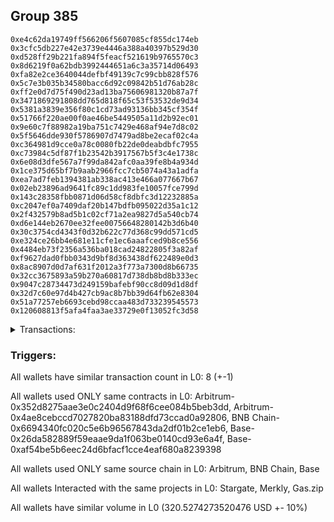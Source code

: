 ## Group 385

```0x462b6d886e32ebbaeeb27413aae2e83d98df75ca
0xe4c62da19749ff566206f5607085cf855dc174eb
0x3cfc5db227e42e3739e4446a388a40397b529d30
0xd528ff29b221fa894f5feacf521619b9765570c3
0x8d6219f0a62bdb3992444651a6c3a35714d06493
0xfa82e2ce3640044defbf49139c7c99cbb828f576
0x5c7e3b035b34580bacc6d92c09842b51d76ab28c
0xff2e0d7d75f490d23ad13ba75606981320b87a7f
0x3471869291808dd765d818f65c53f53532de9d34
0x5381a3839e356f80c1cd73ad93136bb345cf354f
0x51766f220ae00f0ae46be5449505a11d2b92ec01
0x9e60c7f88982a19ba751c7429e468af94e7d8c02
0x5f5646dde930f5786907d7479ad8be2ecaf02c4a
0xc364981d9cce0a78c0080fb22de0deabdbfc7955
0xc73984c5df87f1b23542b3917567b5f3c4e1738c
0x6e08d3dfe567a7f99da842afc0aa39fe8b4a934d
0x1ce375d65bf7b9aab2966fcc7cb5074a43a1adfa
0xea7ad7feb1394381ab338ac413e466a077667b67
0x02eb23896ad9641fc89c1dd983fe10057fce799d
0x143c28358fbb0871d06d58cf8dbfc3d12232885a
0xc2047ef0a7409daf20b147bdfb095022d35a1c12
0x2f432579b8ad5b1c02cf71a2ea9827d5a540cb74
0xd6e144eb2670ee32fee00756648280142b3d6b40
0x30c3754cd4343f0d32b622c77d368c99dd571cd5
0xe324ce26bb4e681e11cfe1ec6aaafced9b8ce556
0x4484eb73f2356a536ba018cad24822805f3a82af
0xf9627dad0fbb0343d9bf8d363438df622489e0d3
0x8ac8907d0d7af631f2012a3f773a7300d8b66735
0x32cc3675893a59b270a60817d738db8bd8b333ec
0x9047c28734473d249159bafebf90cc8d09d1d8df
0x32d7c60e97d4b427cb9ac8b7bb39d64fb62e8304
0x51a77257eb6693cebd98ccaa483d733239545573
0x120608813f5afa4faa3ae33729e0f13052fc3d58
```
<details>
<summary>Transactions:</summary>

Hashes: 

Wallet: 0x462b6d886e32ebbaeeb27413aae2e83d98df75ca

       Hash: 0x67dc74dc0e432f0d491687409d6384ab0852745072ebe987b1accdb26ad8a0e5
         - source chain: Arbitrum
         - destination chain: Base
         - project: Stargate
         - contract: 0x352d8275aae3e0c2404d9f68f6cee084b5beb3dd
         - value USD: 32.137510249
       Hash: 0x877d7df0147d6c09158faddbd3b4412fed828183b8e661696b7896cd7d1864c5
         - source chain: Arbitrum
         - destination chain: Aptos
         - project: Merkly
         - contract: 0x4ae8cebccd7027820ba83188dfd73ccad0a92806
       Hash: 0xf4f3adde215531482bbea540f131be70e0cede61cce64708cd70b816be1bb957
         - source chain: Arbitrum
         - destination chain: BNB Chain
         - project: Stargate
         - contract: 0x352d8275aae3e0c2404d9f68f6cee084b5beb3dd
         - value USD: 20.457668903
       Hash: 0x044e98f4d6868ddf9c5516d973a164dc312b0392758c934fdda81e6870826dab
         - source chain: BNB Chain
         - destination chain: Arbitrum
         - project: Stargate
         - contract: 0x6694340fc020c5e6b96567843da2df01b2ce1eb6
         - value USD: 16.791120811
       Hash: 0x49559cab6e7f2c787f66a00ef9fadf9eca2654e06fa3bf7a65db471ad835b94e
         - source chain: Base
         - destination chain: Kava
         - project: Gas.zip
         - contract: 0x26da582889f59eaae9da1f063be0140cd93e6a4f
         - value USD: 1.065970654e-08
       Hash: 0x71dabe067f1b20a7d4f4592bfd974fc7710bb4f6fe73e49ff1cfc84a0c0abc31
         - source chain: Base
         - destination chain: Optimism
         - project: Stargate
         - contract: 0xaf54be5b6eec24d6bfacf1cce4eaf680a8239398
         - value USD: 206.424680411
       Hash: 0xbe5f5bc3f0e33f8f9953d6f6b13bf6296fd410fad9166e51faa1b02b484f0bee
         - source chain: Base
         - destination chain: Metis
         - project: Gas.zip
         - contract: 0x26da582889f59eaae9da1f063be0140cd93e6a4f
         - value USD: 2.224387873e-06
       Hash: 0xdb4e4c63ca7cd22f29faa8cb30f5b7700ee0261b0801952011c691cec57f59c1
         - source chain: Base
         - destination chain: Optimism
         - project: Stargate
         - contract: 0xaf54be5b6eec24d6bfacf1cce4eaf680a8239398
         - value USD: 44.716444743
Wallet: 0xe4c62da19749ff566206f5607085cf855dc174eb

       Hash:0x324585808cca13252b2d2a1d664b68a21cd72297de550439892771fa1d55e3e3
         - source chain: Arbitrum
         - destination chain: Base
         - project: Stargate
         - contract: 0x352d8275aae3e0c2404d9f68f6cee084b5beb3dd
         - value USD: 31.7969977
       Hash:0x8f9c466ea498c10f2c41b6eefc02914d3dbc77fca19941999494afd76e210476
         - source chain: Arbitrum
         - destination chain: Aptos
         - project: Merkly
         - contract: 0x4ae8cebccd7027820ba83188dfd73ccad0a92806
       Hash:0x5093e054fc8c40625763f3e0832ad41aacd81d45c5349f4127e11220145aeea8
         - source chain: Arbitrum
         - destination chain: BNB Chain
         - project: Stargate
         - contract: 0x352d8275aae3e0c2404d9f68f6cee084b5beb3dd
         - value USD: 20.380460036
       Hash:0xaea0f462e2d6722708ce7b532e4e6e2fc44e691b4946d589f771a53f2db21963
         - source chain: BNB Chain
         - destination chain: Arbitrum
         - project: Stargate
         - contract: 0x6694340fc020c5e6b96567843da2df01b2ce1eb6
         - value USD: 16.99726289
       Hash:0x9ea5086f7626df9f1c261d638cc56a9c5b1c084d59d82cd62fa13bf32ebdcc41
         - source chain: Base
         - destination chain: Base
         - project: Gas.zip
         - contract: 0x26da582889f59eaae9da1f063be0140cd93e6a4f
         - value USD: 0.000159164881
       Hash:0xdc06172b83d4ce71c6240c20dbdb23e7d78511423994b6d148e8d4b2d21df636
         - source chain: Base
         - destination chain: Optimism
         - project: Stargate
         - contract: 0xaf54be5b6eec24d6bfacf1cce4eaf680a8239398
         - value USD: 197.447143645
       Hash:0x1285e8b38752bfe16cef8329e94c68833ea090ea733175b12b169c611db170ed
         - source chain: Base
         - destination chain: Scroll
         - project: Gas.zip
         - contract: 0x26da582889f59eaae9da1f063be0140cd93e6a4f
         - value USD: 8.291909868e-05
       Hash:0x189d0d38b82a13d1733d9cd9d47d85aab451a3dbefe65298fc77fae58d512cea
         - source chain: Base
         - destination chain: Optimism
         - project: Stargate
         - contract: 0xaf54be5b6eec24d6bfacf1cce4eaf680a8239398
         - value USD: 44.299051005
Wallet: 0x3cfc5db227e42e3739e4446a388a40397b529d30

       Hash:0x724a363151d1f8db35829798390496080bcb640c685836bd7b528e6555a4e416
         - source chain: Arbitrum
         - destination chain: Base
         - project: Stargate
         - contract: 0x352d8275aae3e0c2404d9f68f6cee084b5beb3dd
         - value USD: 31.219064639
       Hash:0x54f754c53acd1bac41d170215af4acd79d03d114db666af68aa4ebe4b2dd862f
         - source chain: Arbitrum
         - destination chain: Aptos
         - project: Merkly
         - contract: 0x4ae8cebccd7027820ba83188dfd73ccad0a92806
       Hash:0x56170bf5cddbdebcdfc495ac27c6cad861863600b47aad9abcc109c6393e4788
         - source chain: Arbitrum
         - destination chain: BNB Chain
         - project: Stargate
         - contract: 0x352d8275aae3e0c2404d9f68f6cee084b5beb3dd
         - value USD: 19.491153132
       Hash:0xc7c87f5141d0046bc1966924d2be8250cd5357529bd098806f295a24c58dd276
         - source chain: BNB Chain
         - destination chain: Arbitrum
         - project: Stargate
         - contract: 0x6694340fc020c5e6b96567843da2df01b2ce1eb6
         - value USD: 16.152228809
       Hash:0x10a20819a0a36fa320f74594545e0aaf60a82913033bc31d5d4fb9aa85347218
         - source chain: Base
         - destination chain: Zora
         - project: Gas.zip
         - contract: 0x26da582889f59eaae9da1f063be0140cd93e6a4f
         - value USD: 7.958244049e-05
       Hash:0x0959646717d58c0b0f2443a70f34f17dd67fdb4ed57c4daf92db7e9a4dd38207
         - source chain: Base
         - destination chain: Optimism
         - project: Stargate
         - contract: 0xaf54be5b6eec24d6bfacf1cce4eaf680a8239398
         - value USD: 206.400058988
       Hash:0xd082a686f52c3734ed25773223968e971897fdcb9c8f38a41b7c8aa0f716e823
         - source chain: Base
         - destination chain: Scroll
         - project: Gas.zip
         - contract: 0x26da582889f59eaae9da1f063be0140cd93e6a4f
         - value USD: 4.618278914e-05
       Hash:0x1c6b0c1a0df0f5538fd079e14946c13247c04fe8440eb72ee190a27a3bdb5f43
         - source chain: Base
         - destination chain: Optimism
         - project: Stargate
         - contract: 0xaf54be5b6eec24d6bfacf1cce4eaf680a8239398
         - value USD: 43.00695315
Wallet: 0xd528ff29b221fa894f5feacf521619b9765570c3

       Hash:0x167e76b7e16e57c2b465f5432b101989065964cd30f0b989c44e8f88dc355cba
         - source chain: Arbitrum
         - destination chain: Base
         - project: Stargate
         - contract: 0x352d8275aae3e0c2404d9f68f6cee084b5beb3dd
         - value USD: 31.985170725
       Hash:0xa567a9cf43d9d1961b05d7368eba59d3d6c3dde91e7f7848a6940dc74c08c978
         - source chain: Arbitrum
         - destination chain: Aptos
         - project: Merkly
         - contract: 0x4ae8cebccd7027820ba83188dfd73ccad0a92806
       Hash:0x2f16b2a3b7d96289b504d8b8e2cdfaa6212b7f4b0f9ff66e92c602e827c804c1
         - source chain: Arbitrum
         - destination chain: BNB Chain
         - project: Stargate
         - contract: 0x352d8275aae3e0c2404d9f68f6cee084b5beb3dd
         - value USD: 20.230231597
       Hash:0xc7d5e369878cfa046143a1ffc0913416d6fae55ca4bc64efe66e013ddda43dcb
         - source chain: BNB Chain
         - destination chain: Arbitrum
         - project: Stargate
         - contract: 0x6694340fc020c5e6b96567843da2df01b2ce1eb6
         - value USD: 16.864151339
       Hash:0xafb2e4e03f5046f23aa0c9d7981cc7a752260efbb7fc280764f612ed2c1a71b4
         - source chain: Base
         - destination chain: Base
         - project: Gas.zip
         - contract: 0x26da582889f59eaae9da1f063be0140cd93e6a4f
         - value USD: 0.0001359239913
       Hash:0xbac91e1245a7d0ec09fc52694814bfd09733f7aaa69d6569866f1a04b29fdc47
         - source chain: Base
         - destination chain: Optimism
         - project: Stargate
         - contract: 0xaf54be5b6eec24d6bfacf1cce4eaf680a8239398
         - value USD: 199.416187822
       Hash:0x65efdbc137f20f8f57a7127185255a5784ee5a6c0a65553265c7944ffb729332
         - source chain: Base
         - destination chain: Scroll
         - project: Gas.zip
         - contract: 0x26da582889f59eaae9da1f063be0140cd93e6a4f
         - value USD: 7.522196716e-05
       Hash:0x70566232596ebf20066780d4b18c8d451f0a45418be7e2c4d876fb949e853255
         - source chain: Base
         - destination chain: Optimism
         - project: Stargate
         - contract: 0xaf54be5b6eec24d6bfacf1cce4eaf680a8239398
         - value USD: 47.264517957
Wallet: 0x8d6219f0a62bdb3992444651a6c3a35714d06493

       Hash:0xddf8b7d5f6c762566990e5cde34c2f312ce8cc8411f7b2c06acd9853dd19b15b
         - source chain: Arbitrum
         - destination chain: Base
         - project: Stargate
         - contract: 0x352d8275aae3e0c2404d9f68f6cee084b5beb3dd
         - value USD: 31.654606687
       Hash:0xee056295bb1e362c6e20a5e90e5084b5afc0305e32e94e9d7c18e3dd8ac43025
         - source chain: Arbitrum
         - destination chain: Aptos
         - project: Merkly
         - contract: 0x4ae8cebccd7027820ba83188dfd73ccad0a92806
       Hash:0xf38a1ac0e66e50453f79089179b4447b5e8defc199a72b148799abfae672f4ce
         - source chain: Arbitrum
         - destination chain: BNB Chain
         - project: Stargate
         - contract: 0x352d8275aae3e0c2404d9f68f6cee084b5beb3dd
         - value USD: 18.344392644
       Hash:0xce4cf83aa22b6446e10f514f3d0fd2da4bc12ec706ca07a5cc4a462e01672697
         - source chain: BNB Chain
         - destination chain: Arbitrum
         - project: Stargate
         - contract: 0x6694340fc020c5e6b96567843da2df01b2ce1eb6
         - value USD: 14.731142413
       Hash:0x0139011f1f196c825504a9810209aa5d70350609e0b094ee6fdb56e05fb73948
         - source chain: Base
         - destination chain: Arbitrum
         - project: Gas.zip
         - contract: 0x26da582889f59eaae9da1f063be0140cd93e6a4f
         - value USD: 6.51449181e-05
       Hash:0xab96fad43aada68f7d1b18f717167268a6645904c2606687f0d8835498e43bec
         - source chain: Base
         - destination chain: Optimism
         - project: Stargate
         - contract: 0xaf54be5b6eec24d6bfacf1cce4eaf680a8239398
         - value USD: 215.713577709
       Hash:0x47033213fb2850e3378401050108acd006f9201413dfeadf5a2bd15d86b3fe49
         - source chain: Base
         - destination chain: Scroll
         - project: Gas.zip
         - contract: 0x26da582889f59eaae9da1f063be0140cd93e6a4f
         - value USD: 9.196287092e-05
       Hash:0xcaab2c229582d6121f48aedc0c2d721a1c9e8cc58074b3d129307b65f2227ac0
         - source chain: Base
         - destination chain: Optimism
         - project: Stargate
         - contract: 0xaf54be5b6eec24d6bfacf1cce4eaf680a8239398
         - value USD: 41.862944749
Wallet: 0xfa82e2ce3640044defbf49139c7c99cbb828f576

       Hash:0xfea03e0e448e78aba019e87f538ee9b62859c3bbd15550f5c669c6594a3aeae9
         - source chain: Arbitrum
         - destination chain: Base
         - project: Stargate
         - contract: 0x352d8275aae3e0c2404d9f68f6cee084b5beb3dd
         - value USD: 32.122846804
       Hash:0x0ad06a2bdb474823dc11014bd8f8411f05c2d51b5e67d79324f32e0656bead69
         - source chain: Arbitrum
         - destination chain: Aptos
         - project: Merkly
         - contract: 0x4ae8cebccd7027820ba83188dfd73ccad0a92806
       Hash:0x46988192094b8f8b1769b62163e809a1f159dacacd4b22d652aac4dca7464f7a
         - source chain: Arbitrum
         - destination chain: BNB Chain
         - project: Stargate
         - contract: 0x352d8275aae3e0c2404d9f68f6cee084b5beb3dd
         - value USD: 19.044529071
       Hash:0x95ae031ec8bb46bf9f3ddcf86b4f013e1ac17ca3be955d2fce68b0aa05c6e80c
         - source chain: BNB Chain
         - destination chain: Arbitrum
         - project: Stargate
         - contract: 0x6694340fc020c5e6b96567843da2df01b2ce1eb6
         - value USD: 15.806318751
       Hash:0xbaffa390abca7a59db4d615aef2359b424673f206a1884cbb218dcd8e47f69c4
         - source chain: Base
         - destination chain: Metis
         - project: Gas.zip
         - contract: 0x26da582889f59eaae9da1f063be0140cd93e6a4f
         - value USD: 4.446304491e-06
       Hash:0x3eba6c7045975d7f1fd198a1b250ad060df1e7e572186a44ec54bc13dc5ee43b
         - source chain: Base
         - destination chain: Optimism
         - project: Stargate
         - contract: 0xaf54be5b6eec24d6bfacf1cce4eaf680a8239398
         - value USD: 206.781133909
       Hash:0x4186a92938b340236c1405e64a60605e7813420f465ef0ecdfa802c6518de6d3
         - source chain: Base
         - destination chain: Kava
         - project: Gas.zip
         - contract: 0x26da582889f59eaae9da1f063be0140cd93e6a4f
         - value USD: 4.463377702e-08
       Hash:0xcc2c09f336fe3e07bb31ad577acae0103b1a0484275d46e857c4af1c3d4a6b58
         - source chain: Base
         - destination chain: Optimism
         - project: Stargate
         - contract: 0xaf54be5b6eec24d6bfacf1cce4eaf680a8239398
         - value USD: 42.413530188
Wallet: 0x5c7e3b035b34580bacc6d92c09842b51d76ab28c

       Hash:0x0e58d763f2d2f2ded2bcdf71574fdb32cb3a1b14ab1da7f07c65364528fdac6e
         - source chain: Arbitrum
         - destination chain: Base
         - project: Stargate
         - contract: 0x352d8275aae3e0c2404d9f68f6cee084b5beb3dd
         - value USD: 30.923579711
       Hash:0x55619775912f18c65a591667df3ba9ff32ba852a907b5f15336ea9df847e87f6
         - source chain: Arbitrum
         - destination chain: Aptos
         - project: Merkly
         - contract: 0x4ae8cebccd7027820ba83188dfd73ccad0a92806
       Hash:0xaf1106fda88add60016cb8daaff194cec9228e03c1230f4ffe5771292c127998
         - source chain: Arbitrum
         - destination chain: BNB Chain
         - project: Stargate
         - contract: 0x352d8275aae3e0c2404d9f68f6cee084b5beb3dd
         - value USD: 19.489969767
       Hash:0x6e8311f2d9b808e5b50103f9090fd243395ac395f89a4cb58bc435de9ee26f79
         - source chain: BNB Chain
         - destination chain: Arbitrum
         - project: Stargate
         - contract: 0x6694340fc020c5e6b96567843da2df01b2ce1eb6
         - value USD: 16.283051149
       Hash:0x29a083208dfe072e6ba2fc5ec0904744adb97348b0d87a9b109663c6a3b2fbb5
         - source chain: Base
         - destination chain: Kava
         - project: Gas.zip
         - contract: 0x26da582889f59eaae9da1f063be0140cd93e6a4f
         - value USD: 3.064028538e-08
       Hash:0x2ee9e7ea60cd0b283e07236f0c761c46df86fdc61b00ef24107eca92dc41f559
         - source chain: Base
         - destination chain: Optimism
         - project: Stargate
         - contract: 0xaf54be5b6eec24d6bfacf1cce4eaf680a8239398
         - value USD: 208.724681927
       Hash:0xf3314ee866d1da8df3e41d3d718ff64926ccaca8876965009cd7d74c75414827
         - source chain: Base
         - destination chain: Linea
         - project: Gas.zip
         - contract: 0x26da582889f59eaae9da1f063be0140cd93e6a4f
         - value USD: 0.0001114847615
       Hash:0x796ef97d9ddbdc54c8d8fcd6a139fd59b23fe7936ee709bff7a9fa67297e2513
         - source chain: Base
         - destination chain: Optimism
         - project: Stargate
         - contract: 0xaf54be5b6eec24d6bfacf1cce4eaf680a8239398
         - value USD: 44.432001886
Wallet: 0xff2e0d7d75f490d23ad13ba75606981320b87a7f

       Hash:0x0024dc9a30b163c1effb014aac6c24e428bc6e1983d924969c7cb6898a3f61e8
         - source chain: Arbitrum
         - destination chain: Base
         - project: Stargate
         - contract: 0x352d8275aae3e0c2404d9f68f6cee084b5beb3dd
         - value USD: 32.468663654
       Hash:0xb9a792d2530637b4ef5ebba9a73a50093f6518c93f01ae61d6dec818378ea440
         - source chain: Arbitrum
         - destination chain: Aptos
         - project: Merkly
         - contract: 0x4ae8cebccd7027820ba83188dfd73ccad0a92806
       Hash:0xa8c3b468c68c29e406118bbf85044ff703f5265d7bdff76d844613b38502dd24
         - source chain: Arbitrum
         - destination chain: BNB Chain
         - project: Stargate
         - contract: 0x352d8275aae3e0c2404d9f68f6cee084b5beb3dd
         - value USD: 19.115154903
       Hash:0xa9a890183293ede6f745218decc196ab004b4662c8bbd650a49b8ef2663cba15
         - source chain: BNB Chain
         - destination chain: Arbitrum
         - project: Stargate
         - contract: 0x6694340fc020c5e6b96567843da2df01b2ce1eb6
         - value USD: 15.952172607
       Hash:0xdfca6aecf7cb34242dcce8b0595c1c74781de728569be973fd0dc11f62ed871a
         - source chain: Base
         - destination chain: Linea
         - project: Gas.zip
         - contract: 0x26da582889f59eaae9da1f063be0140cd93e6a4f
         - value USD: 5.612060134e-05
       Hash:0x256db04ac8f9488268cd0bcb621d8a5baefe45e9d0f33bebbbc6ac47fada9c81
         - source chain: Base
         - destination chain: Optimism
         - project: Stargate
         - contract: 0xaf54be5b6eec24d6bfacf1cce4eaf680a8239398
         - value USD: 210.954028465
       Hash:0x991a72605278eb3a239233f680623ffaf6b3b499d54493849c1e2aa935403611
         - source chain: Base
         - destination chain: Metis
         - project: Gas.zip
         - contract: 0x26da582889f59eaae9da1f063be0140cd93e6a4f
         - value USD: 3.507669831e-06
       Hash:0xb046ba21f26d17beb5de4863b51842c56058ba1d59579ca154c311fd8b325678
         - source chain: Base
         - destination chain: Optimism
         - project: Stargate
         - contract: 0xaf54be5b6eec24d6bfacf1cce4eaf680a8239398
         - value USD: 43.913049153
Wallet: 0x3471869291808dd765d818f65c53f53532de9d34

       Hash:0x27ecdcba251528136af423ea789582dfb5fb2ba3640fb8a12c406aaf37ebc598
         - source chain: Arbitrum
         - destination chain: Base
         - project: Stargate
         - contract: 0x352d8275aae3e0c2404d9f68f6cee084b5beb3dd
         - value USD: 31.256713388
       Hash:0xc2b76f018803072c02f765e9c517fbdf097d79993ca7601625348d0d8ae6ef28
         - source chain: Arbitrum
         - destination chain: Aptos
         - project: Merkly
         - contract: 0x4ae8cebccd7027820ba83188dfd73ccad0a92806
       Hash:0xf0d000f347fbc9914de66122f7fcc9be7beaa8c6340e9bafe8276c930c94755e
         - source chain: Arbitrum
         - destination chain: BNB Chain
         - project: Stargate
         - contract: 0x352d8275aae3e0c2404d9f68f6cee084b5beb3dd
         - value USD: 19.212940131
       Hash:0x44d9f0233dd63bba9ba5d0fba55a9f8cbafe4d828d8f5ae017712a932423520b
         - source chain: BNB Chain
         - destination chain: Arbitrum
         - project: Stargate
         - contract: 0x6694340fc020c5e6b96567843da2df01b2ce1eb6
         - value USD: 16.035815384
       Hash:0x016ab4bbf8ece3f4a4e9fbc0ac6c4a8429a88014cea41a3e24eb7487f8edbffd
         - source chain: Base
         - destination chain: Metis
         - project: Gas.zip
         - contract: 0x26da582889f59eaae9da1f063be0140cd93e6a4f
         - value USD: 6.424706031e-07
       Hash:0x707c8fcf1728d0faa44d3776d679513210971db19a7f0962008ab60eddf5c5bb
         - source chain: Base
         - destination chain: Optimism
         - project: Stargate
         - contract: 0xaf54be5b6eec24d6bfacf1cce4eaf680a8239398
         - value USD: 210.748492629
       Hash:0x6ee8b10e4893ee7fca2735a60fd6fae10d4bb4bbd53f03bd851bb9acae2772d0
         - source chain: Base
         - destination chain: Metis
         - project: Gas.zip
         - contract: 0x26da582889f59eaae9da1f063be0140cd93e6a4f
         - value USD: 1.704523062e-06
       Hash:0x10d4d737440d61d787ba601b2b916b77132faf983a269ba3bba0a0265db01d57
         - source chain: Base
         - destination chain: Optimism
         - project: Stargate
         - contract: 0xaf54be5b6eec24d6bfacf1cce4eaf680a8239398
         - value USD: 45.050066103
Wallet: 0x5381a3839e356f80c1cd73ad93136bb345cf354f

       Hash:0x3102a64eb9cc77b330df77aa9e2844ac42be2a003c5fa38339aaf75b47a59231
         - source chain: Arbitrum
         - destination chain: Base
         - project: Stargate
         - contract: 0x352d8275aae3e0c2404d9f68f6cee084b5beb3dd
         - value USD: 31.631880704
       Hash:0x33680a150e1047658c7b7ef494e68a71967796016afed17e5f69908f2ee9dc05
         - source chain: Arbitrum
         - destination chain: Aptos
         - project: Merkly
         - contract: 0x4ae8cebccd7027820ba83188dfd73ccad0a92806
       Hash:0x2a5a723c97875408146ff162cc4188f1bf7cf989426d0b52c83c3c564fb0d65f
         - source chain: Arbitrum
         - destination chain: BNB Chain
         - project: Stargate
         - contract: 0x352d8275aae3e0c2404d9f68f6cee084b5beb3dd
         - value USD: 19.853789231
       Hash:0xae60bd26a3e6ee66ac7d436df11f1570f6ac8b7d326df48d978ef49aa53200c7
         - source chain: BNB Chain
         - destination chain: Arbitrum
         - project: Stargate
         - contract: 0x6694340fc020c5e6b96567843da2df01b2ce1eb6
         - value USD: 16.701078854
       Hash:0xe0eb969c070204e0566bfedaad02a1b83bfa02cae4b66717de1c17ea2d8c976b
         - source chain: Base
         - destination chain: Metis
         - project: Gas.zip
         - contract: 0x26da582889f59eaae9da1f063be0140cd93e6a4f
         - value USD: 4.455714091e-06
       Hash:0x33df533570474c8a180e39ea9f828a1e4be505d1ed7ee79f2256f1361086e427
         - source chain: Base
         - destination chain: Optimism
         - project: Stargate
         - contract: 0xaf54be5b6eec24d6bfacf1cce4eaf680a8239398
         - value USD: 217.547481495
       Hash:0x73e990cb23a6da84ab6a2d5002bd07a6a669c68c9b469ce23891bf4747f214ec
         - source chain: Base
         - destination chain: Base
         - project: Gas.zip
         - contract: 0x26da582889f59eaae9da1f063be0140cd93e6a4f
         - value USD: 7.722815587e-05
       Hash:0x7d4c43fb7fdafb340460e30b2bd49f2951b7508499a9cd38ff38b9f31c389b8a
         - source chain: Base
         - destination chain: Optimism
         - project: Stargate
         - contract: 0xaf54be5b6eec24d6bfacf1cce4eaf680a8239398
         - value USD: 42.555521288
Wallet: 0x51766f220ae00f0ae46be5449505a11d2b92ec01

       Hash:0x0421a06e2dc5414e527db7edcbc4dade4dfc70bf71de724aae85eac83363f31b
         - source chain: Arbitrum
         - destination chain: Base
         - project: Stargate
         - contract: 0x352d8275aae3e0c2404d9f68f6cee084b5beb3dd
         - value USD: 32.435989159
       Hash:0xb02a3e63a29b17b07e600a404e3d9de7d36050e0853139fa5f8ed31aa6b1a660
         - source chain: Arbitrum
         - destination chain: Aptos
         - project: Merkly
         - contract: 0x4ae8cebccd7027820ba83188dfd73ccad0a92806
       Hash:0xdbe03643e295cf6f60cddfc7e786de11f28fcfff8f0febe2f1bdbb3cc81d46ae
         - source chain: Arbitrum
         - destination chain: BNB Chain
         - project: Stargate
         - contract: 0x352d8275aae3e0c2404d9f68f6cee084b5beb3dd
         - value USD: 19.327043403
       Hash:0xb9cd80f461431bcde469045449102f59375a7c12b05b06ee56f3f4115a0340f5
         - source chain: BNB Chain
         - destination chain: Arbitrum
         - project: Stargate
         - contract: 0x6694340fc020c5e6b96567843da2df01b2ce1eb6
         - value USD: 16.191085334
       Hash:0xe4cd4c02c98ed9ba0869485616e267c5370647f6bc7942ab138f55a03b80c0c4
         - source chain: Base
         - destination chain: Zora
         - project: Gas.zip
         - contract: 0x26da582889f59eaae9da1f063be0140cd93e6a4f
         - value USD: 0.0001535374942
       Hash:0x135fc24a2ba2232f56c5b7ff688e834496c3a9ac5a86710735b3321516600b4e
         - source chain: Base
         - destination chain: Optimism
         - project: Stargate
         - contract: 0xaf54be5b6eec24d6bfacf1cce4eaf680a8239398
         - value USD: 219.875457384
       Hash:0x1840bb15cb658502bbb1cc84446211f87b6209a5a32e37b16d1177944e423d6d
         - source chain: Base
         - destination chain: Optimism
         - project: Stargate
         - contract: 0xaf54be5b6eec24d6bfacf1cce4eaf680a8239398
         - value USD: 45.305860034
       Hash:0x76542e8a0bf35ec99c7cd43a415232422bfd125a2f5209d886d7c260cd40b06c
         - source chain: Base
         - destination chain: Linea
         - project: Gas.zip
         - contract: 0x26da582889f59eaae9da1f063be0140cd93e6a4f
         - value USD: 0.0001276699694
Wallet: 0x9e60c7f88982a19ba751c7429e468af94e7d8c02

       Hash:0x1177b120aa48aaca2c41462344151c7d1ed6b33a22544c568a6ba86c7de12a42
         - source chain: Arbitrum
         - destination chain: Base
         - project: Stargate
         - contract: 0x352d8275aae3e0c2404d9f68f6cee084b5beb3dd
         - value USD: 31.810081642
       Hash:0x4925d7a8bf298f3633c909d391944f43de0925f2a25de313328abdf270f71d5b
         - source chain: Arbitrum
         - destination chain: Aptos
         - project: Merkly
         - contract: 0x4ae8cebccd7027820ba83188dfd73ccad0a92806
       Hash:0x41e5a923ec40bd9c69adf9935a65ecff28951fd334bfff3a9dfb82e759a61fd7
         - source chain: Arbitrum
         - destination chain: BNB Chain
         - project: Stargate
         - contract: 0x352d8275aae3e0c2404d9f68f6cee084b5beb3dd
         - value USD: 19.59595753
       Hash:0xdea3040afcd04ce9eacc94e7030e89a67d90cbd5117f81ca1bce03225186c624
         - source chain: BNB Chain
         - destination chain: Arbitrum
         - project: Stargate
         - contract: 0x6694340fc020c5e6b96567843da2df01b2ce1eb6
         - value USD: 16.594913326
       Hash:0x04b754f3154b4045b3909c14f9c2ca7a46e05b2fc2db95c888198891ce1dbb9e
         - source chain: Base
         - destination chain: Linea
         - project: Gas.zip
         - contract: 0x26da582889f59eaae9da1f063be0140cd93e6a4f
         - value USD: 0.000169773643
       Hash:0xec352e598cc8f5c9a47fd8db8702b224d4bd37c0004ebf1e026d7431dd176374
         - source chain: Base
         - destination chain: Optimism
         - project: Stargate
         - contract: 0xaf54be5b6eec24d6bfacf1cce4eaf680a8239398
         - value USD: 198.187057426
       Hash:0x9d8ed7cb1801fbe97a8ea81e15972a61a5bc37e536fd8a0cc1c28062a7f96889
         - source chain: Base
         - destination chain: Optimism
         - project: Stargate
         - contract: 0xaf54be5b6eec24d6bfacf1cce4eaf680a8239398
         - value USD: 46.91441046
       Hash:0x7ab421f85f6c85c867014a25d6ef13804cf9adba386112657fe8820e619cc450
         - source chain: Base
         - destination chain: Linea
         - project: Gas.zip
         - contract: 0x26da582889f59eaae9da1f063be0140cd93e6a4f
         - value USD: 9.826492773e-05
Wallet: 0x5f5646dde930f5786907d7479ad8be2ecaf02c4a

       Hash:0xf6fca6c71ebeea57544cf53ae2471bc2c82687f9fec7a80d5f7bfb2dbc33ab84
         - source chain: Arbitrum
         - destination chain: Base
         - project: Stargate
         - contract: 0x352d8275aae3e0c2404d9f68f6cee084b5beb3dd
         - value USD: 32.402796023
       Hash:0x38abfad533701b792cc5811cc893508d6382baaf77f2c457c8dc800b2e51b1aa
         - source chain: Arbitrum
         - destination chain: Aptos
         - project: Merkly
         - contract: 0x4ae8cebccd7027820ba83188dfd73ccad0a92806
       Hash:0xadf7f9fac7a842e5ded8f63b27d6ee12eba7c23bed329dd10deb3a42952f01ab
         - source chain: Arbitrum
         - destination chain: BNB Chain
         - project: Stargate
         - contract: 0x352d8275aae3e0c2404d9f68f6cee084b5beb3dd
         - value USD: 18.967094135
       Hash:0xccdea9068da04c96303030631d1646b111bc7a221543c65d665a55da6159efcd
         - source chain: BNB Chain
         - destination chain: Arbitrum
         - project: Stargate
         - contract: 0x6694340fc020c5e6b96567843da2df01b2ce1eb6
         - value USD: 15.923084516
       Hash:0xe0531a2d62f967bd7950939745d99a23c48587ebf5c7ffc1224eec29c7d35a3f
         - source chain: Base
         - destination chain: Scroll
         - project: Gas.zip
         - contract: 0x26da582889f59eaae9da1f063be0140cd93e6a4f
         - value USD: 2.188350492e-05
       Hash:0xf59127781730dff41ba71d370b385624df4e9535c51f3f808bac0a2f7cf89781
         - source chain: Base
         - destination chain: Optimism
         - project: Stargate
         - contract: 0xaf54be5b6eec24d6bfacf1cce4eaf680a8239398
         - value USD: 204.329151244
       Hash:0xa46c667ecd1721b68eec5796cdc98ae06d6d03325089ad4df9f5bd3d678ab696
         - source chain: Base
         - destination chain: Optimism
         - project: Stargate
         - contract: 0xaf54be5b6eec24d6bfacf1cce4eaf680a8239398
         - value USD: 49.385624069
       Hash:0x7d6b0c6de114f90ffa56a5ea31d41ea893b7f49950d2bb8fa31ca45b56541cfd
         - source chain: Base
         - destination chain: Kava
         - project: Gas.zip
         - contract: 0x26da582889f59eaae9da1f063be0140cd93e6a4f
         - value USD: 5.520423645e-09
Wallet: 0xc364981d9cce0a78c0080fb22de0deabdbfc7955

       Hash:0x116072d68004cade8b8a865f8166fd3918599fab95455ad08a0e9770433b7d61
         - source chain: Arbitrum
         - destination chain: Base
         - project: Stargate
         - contract: 0x352d8275aae3e0c2404d9f68f6cee084b5beb3dd
         - value USD: 32.12242246
       Hash:0x5a11e26f13d463c31e2e7c3e8575b5acf4b33a13e15744b3ff5d653dbdc18b6e
         - source chain: Arbitrum
         - destination chain: Aptos
         - project: Merkly
         - contract: 0x4ae8cebccd7027820ba83188dfd73ccad0a92806
       Hash:0xd4b643effefe46da0eb0bda00618ba15a91e03b39ca709d83bee92f95f9fac68
         - source chain: Arbitrum
         - destination chain: BNB Chain
         - project: Stargate
         - contract: 0x352d8275aae3e0c2404d9f68f6cee084b5beb3dd
         - value USD: 18.620313937
       Hash:0xaa51260d78afc195a5b9569774e09386ef6a22debe3818b4850d8dce071b5da1
         - source chain: BNB Chain
         - destination chain: Arbitrum
         - project: Stargate
         - contract: 0x6694340fc020c5e6b96567843da2df01b2ce1eb6
         - value USD: 15.559752633
       Hash:0xdef025429e5eb72c8f47216e071ae0f7b60711e98a7a4605a62168388ad7f140
         - source chain: Base
         - destination chain: Linea
         - project: Gas.zip
         - contract: 0x26da582889f59eaae9da1f063be0140cd93e6a4f
         - value USD: 4.510380473e-05
       Hash:0xcf99f63f1c79f01dce48bb16d1632c1f4208d68ee993d4d388f5ba3d5fb0265b
         - source chain: Base
         - destination chain: Optimism
         - project: Stargate
         - contract: 0xaf54be5b6eec24d6bfacf1cce4eaf680a8239398
         - value USD: 221.369184828
       Hash:0xb26028dad9e60608252b11e3b20b36947b78a3de2e0cd1fae11ead5b2a7ddfe9
         - source chain: Base
         - destination chain: Scroll
         - project: Gas.zip
         - contract: 0x26da582889f59eaae9da1f063be0140cd93e6a4f
         - value USD: 0.0001421705337
       Hash:0x11eb75b60ed57f322164e856cc6738f4f88a30aa6e7bae519b7a0daee9ac9ded
         - source chain: Base
         - destination chain: Optimism
         - project: Stargate
         - contract: 0xaf54be5b6eec24d6bfacf1cce4eaf680a8239398
         - value USD: 47.656241393
Wallet: 0xc73984c5df87f1b23542b3917567b5f3c4e1738c

       Hash:0x694df4e8e25782c78086135063ade34a464a00313057f3532b3339dc5fd148dc
         - source chain: Arbitrum
         - destination chain: Base
         - project: Stargate
         - contract: 0x352d8275aae3e0c2404d9f68f6cee084b5beb3dd
         - value USD: 32.914177788
       Hash:0x7f4e639cffee93ffff8075553686960f1c47f5a048741a416341968282374178
         - source chain: Arbitrum
         - destination chain: Aptos
         - project: Merkly
         - contract: 0x4ae8cebccd7027820ba83188dfd73ccad0a92806
       Hash:0x4160bd17c4a3dc0ce0bba0bfc07be7a6d18a4893320ce7f954848f2846e4e430
         - source chain: Arbitrum
         - destination chain: BNB Chain
         - project: Stargate
         - contract: 0x352d8275aae3e0c2404d9f68f6cee084b5beb3dd
         - value USD: 20.376759892
       Hash:0xabfd64bcc66586e2c5f9ac95552859b2f6fe93ae9c427d848a631e60cba17982
         - source chain: BNB Chain
         - destination chain: Arbitrum
         - project: Stargate
         - contract: 0x6694340fc020c5e6b96567843da2df01b2ce1eb6
         - value USD: 17.198046794
       Hash:0xcddde7c421841943dfd81c228e90a6a3028485b5173ec44a70796941fac8678d
         - source chain: Base
         - destination chain: Linea
         - project: Gas.zip
         - contract: 0x26da582889f59eaae9da1f063be0140cd93e6a4f
         - value USD: 4.686567211e-05
       Hash:0xdc12e692c91b9294c9ea6092acce99e8b8558dcb6d46298b59412de70f48aca3
         - source chain: Base
         - destination chain: Optimism
         - project: Stargate
         - contract: 0xaf54be5b6eec24d6bfacf1cce4eaf680a8239398
         - value USD: 211.371175105
       Hash:0xf316efa23917669a31567255072c65c6fe765521f21adecb81042560e4a0415a
         - source chain: Base
         - destination chain: Metis
         - project: Gas.zip
         - contract: 0x26da582889f59eaae9da1f063be0140cd93e6a4f
         - value USD: 1.290892087e-06
       Hash:0x581b6d35f800e62feac2728d605755153237db9f7f3aa7c663c2e0d01999735c
         - source chain: Base
         - destination chain: Optimism
         - project: Stargate
         - contract: 0xaf54be5b6eec24d6bfacf1cce4eaf680a8239398
         - value USD: 50.960577807
Wallet: 0x6e08d3dfe567a7f99da842afc0aa39fe8b4a934d

       Hash:0x4d7ae2cb02ad180a6f4b957b8628ecf1a25134e96beaf7e62c66339cf1564448
         - source chain: Arbitrum
         - destination chain: Base
         - project: Stargate
         - contract: 0x352d8275aae3e0c2404d9f68f6cee084b5beb3dd
         - value USD: 32.817639509
       Hash:0x1f30ee1b2e3fbecb1be9c6bacea4c20a664d1cff83cf1e57274e4464ac58ba05
         - source chain: Arbitrum
         - destination chain: Aptos
         - project: Merkly
         - contract: 0x4ae8cebccd7027820ba83188dfd73ccad0a92806
       Hash:0x122f3c1a3094d2df641bf1cb71fc22c6988f41bda14c004cad39064dec1a59f5
         - source chain: Arbitrum
         - destination chain: BNB Chain
         - project: Stargate
         - contract: 0x352d8275aae3e0c2404d9f68f6cee084b5beb3dd
         - value USD: 19.447597669
       Hash:0x26271f3e09c1006b6fa4431be46d24fe41d0d538d4241463a637486c35da4028
         - source chain: BNB Chain
         - destination chain: Arbitrum
         - project: Stargate
         - contract: 0x6694340fc020c5e6b96567843da2df01b2ce1eb6
         - value USD: 16.264843565
       Hash:0xca3387eb54354804dc6593cfd5ee0ecea8c2a6dd54174a8d38913eecde14487e
         - source chain: Base
         - destination chain: Metis
         - project: Gas.zip
         - contract: 0x26da582889f59eaae9da1f063be0140cd93e6a4f
         - value USD: 1.246380253e-06
       Hash:0x645a89ea4eceac964f62cbd77f3186302e050b13d91b91a423327a95007e1f67
         - source chain: Base
         - destination chain: Optimism
         - project: Stargate
         - contract: 0xaf54be5b6eec24d6bfacf1cce4eaf680a8239398
         - value USD: 209.536795685
       Hash:0x43f3dd9bdf5c1cd2fa4b11557ff22dc1577097e3f42ccbd01af46ef4c379806f
         - source chain: Base
         - destination chain: Zora
         - project: Gas.zip
         - contract: 0x26da582889f59eaae9da1f063be0140cd93e6a4f
         - value USD: 0.0001230053883
       Hash:0xa57b7f42536d04568e3275a7d3b6f1a169011e4706d1ae28b7a33243e99a2b4d
         - source chain: Base
         - destination chain: Optimism
         - project: Stargate
         - contract: 0xaf54be5b6eec24d6bfacf1cce4eaf680a8239398
         - value USD: 44.944973191
Wallet: 0x1ce375d65bf7b9aab2966fcc7cb5074a43a1adfa

       Hash:0xc678ef13cf359a44806e920ea303eda2486dddcec5b017007be4df74d66d25a3
         - source chain: Arbitrum
         - destination chain: Base
         - project: Stargate
         - contract: 0x352d8275aae3e0c2404d9f68f6cee084b5beb3dd
         - value USD: 32.184565292
       Hash:0x65e27841d389f2a12495c46bbc8e435c39673d637ea42a496e9de7b9adfb7729
         - source chain: Arbitrum
         - destination chain: Aptos
         - project: Merkly
         - contract: 0x4ae8cebccd7027820ba83188dfd73ccad0a92806
       Hash:0x2e01eb1f9dfbba9fb645900c81527c8d2cfbd2ba3ac61f39fe5743b4f6349a57
         - source chain: Arbitrum
         - destination chain: BNB Chain
         - project: Stargate
         - contract: 0x352d8275aae3e0c2404d9f68f6cee084b5beb3dd
         - value USD: 20.997884895
       Hash:0x7c33f9868a506f66fcd1f0d0412474a43d2d50cfb29e281a6d3bc44dd7e63856
         - source chain: BNB Chain
         - destination chain: Arbitrum
         - project: Stargate
         - contract: 0x6694340fc020c5e6b96567843da2df01b2ce1eb6
         - value USD: 17.771046161
       Hash:0x38d590c50734f92cbb1c3d656ba5f107e578df3817543e256f50f7adf503838c
         - source chain: Base
         - destination chain: Kava
         - project: Gas.zip
         - contract: 0x26da582889f59eaae9da1f063be0140cd93e6a4f
         - value USD: 1.430955989e-08
       Hash:0x22e0aae6d66f0ffa0352295793c60dba9d87ba163c4e001a48b652ea23d62490
         - source chain: Base
         - destination chain: Optimism
         - project: Stargate
         - contract: 0xaf54be5b6eec24d6bfacf1cce4eaf680a8239398
         - value USD: 213.067034091
       Hash:0x39074b3e4306f36f9aa4dd069bdf6a5eff4d42e40521b197530b4d1ff711ce24
         - source chain: Base
         - destination chain: Scroll
         - project: Gas.zip
         - contract: 0x26da582889f59eaae9da1f063be0140cd93e6a4f
         - value USD: 0.0001062078112
       Hash:0x6a02103251edf8092c6677d0129569f46d6ef76674052858c6595d432f1bf7cf
         - source chain: Base
         - destination chain: Optimism
         - project: Stargate
         - contract: 0xaf54be5b6eec24d6bfacf1cce4eaf680a8239398
         - value USD: 45.526653601
Wallet: 0xea7ad7feb1394381ab338ac413e466a077667b67

       Hash:0x9740a3b8ecebdf3dc262013b73632e6ea9963bf4279e1dc362420b41370e95a5
         - source chain: Arbitrum
         - destination chain: Base
         - project: Stargate
         - contract: 0x352d8275aae3e0c2404d9f68f6cee084b5beb3dd
         - value USD: 31.733888306
       Hash:0xa0d466750c59f2374847803686f01213641836a4efbbb93bc54002cee819d41d
         - source chain: Arbitrum
         - destination chain: Aptos
         - project: Merkly
         - contract: 0x4ae8cebccd7027820ba83188dfd73ccad0a92806
       Hash:0xff55d9aa3420df8b053bbd4bb449be3618225a9ba672456d78a0540d39bb43a3
         - source chain: Arbitrum
         - destination chain: BNB Chain
         - project: Stargate
         - contract: 0x352d8275aae3e0c2404d9f68f6cee084b5beb3dd
         - value USD: 20.554585862
       Hash:0xa7389c11f4bc8c4c474bb5817326fb0db92caa6553faf84d79b95e91ad45c7bb
         - source chain: BNB Chain
         - destination chain: Arbitrum
         - project: Stargate
         - contract: 0x6694340fc020c5e6b96567843da2df01b2ce1eb6
         - value USD: 17.340489356
       Hash:0x4c1820533e1e81e27c42a492793d40bd8359f1918e6f4d8ee2bc0302dcac3d1b
         - source chain: Base
         - destination chain: Metis
         - project: Gas.zip
         - contract: 0x26da582889f59eaae9da1f063be0140cd93e6a4f
         - value USD: 4.90379116e-06
       Hash:0x5bbb3c610983dbe6ac050e96f00681cf2f58d1061bf38be79b29aea70c2201a0
         - source chain: Base
         - destination chain: Optimism
         - project: Stargate
         - contract: 0xaf54be5b6eec24d6bfacf1cce4eaf680a8239398
         - value USD: 213.300002013
       Hash:0xfa49992a20407453cd972375431a55a5a92e28c1dfb6cb7e50515807597afc2e
         - source chain: Base
         - destination chain: Kava
         - project: Gas.zip
         - contract: 0x26da582889f59eaae9da1f063be0140cd93e6a4f
         - value USD: 3.917041775e-08
       Hash:0x0838e8a9721a0194c6ce1f362d20591a7f8bef7bc84a84dcfc762537b984411f
         - source chain: Base
         - destination chain: Optimism
         - project: Stargate
         - contract: 0xaf54be5b6eec24d6bfacf1cce4eaf680a8239398
         - value USD: 49.375322962
Wallet: 0x02eb23896ad9641fc89c1dd983fe10057fce799d

       Hash:0x2f63b384ee8916596039c0ff1eeb81afde42c3d6e9f5b4afbebbbcee82a9a86d
         - source chain: Arbitrum
         - destination chain: Base
         - project: Stargate
         - contract: 0x352d8275aae3e0c2404d9f68f6cee084b5beb3dd
         - value USD: 31.638953105
       Hash:0x8566c5d13775f34a55dbd91e04b774869dbf8ce0927d618cbff8051dea3735a4
         - source chain: Arbitrum
         - destination chain: Aptos
         - project: Merkly
         - contract: 0x4ae8cebccd7027820ba83188dfd73ccad0a92806
       Hash:0x235479b5eb4b7e919e291d5589513ff07c68feefed2e2a59b5f0b204ff37ef28
         - source chain: Arbitrum
         - destination chain: BNB Chain
         - project: Stargate
         - contract: 0x352d8275aae3e0c2404d9f68f6cee084b5beb3dd
         - value USD: 20.363846901
       Hash:0x38c771e829b205e31e79654bb2db13171352b9fbed64a866c4ea79805735dfc6
         - source chain: BNB Chain
         - destination chain: Arbitrum
         - project: Stargate
         - contract: 0x6694340fc020c5e6b96567843da2df01b2ce1eb6
         - value USD: 17.129990069
       Hash:0xf485db2800b9e8e59196293496c3aca4c515dddb4b7f0c2aaab4bcea4ab4eb22
         - source chain: Base
         - destination chain: Arbitrum
         - project: Gas.zip
         - contract: 0x26da582889f59eaae9da1f063be0140cd93e6a4f
         - value USD: 0.0001028930545
       Hash:0xe9217524c691bffa9dba4d8d722cbb1e2c367c2c51641a02373ac62056beb948
         - source chain: Base
         - destination chain: Optimism
         - project: Stargate
         - contract: 0xaf54be5b6eec24d6bfacf1cce4eaf680a8239398
         - value USD: 209.374338135
       Hash:0x037f3de0905af29e9f0e95ea42765cc554f879140a59c3fded2f083215a5e67d
         - source chain: Base
         - destination chain: Zora
         - project: Gas.zip
         - contract: 0x26da582889f59eaae9da1f063be0140cd93e6a4f
         - value USD: 0.000169377163
       Hash:0xd0b80a55bb55ea69c8e0213db2d7fc23f594a89524b79bae9e1055c9f4e7a8fc
         - source chain: Base
         - destination chain: Optimism
         - project: Stargate
         - contract: 0xaf54be5b6eec24d6bfacf1cce4eaf680a8239398
         - value USD: 45.717665951
Wallet: 0x143c28358fbb0871d06d58cf8dbfc3d12232885a

       Hash:0xecc15c8cdb260f15eb9a4355946d2cbe3cd5e0fb4c1dc95de1c4318827532cd5
         - source chain: Arbitrum
         - destination chain: Base
         - project: Stargate
         - contract: 0x352d8275aae3e0c2404d9f68f6cee084b5beb3dd
         - value USD: 32.170467639
       Hash:0xe5da6824677512bf51c94b967ee01d3bb09b32e70ba56359a71584ec10c75b8c
         - source chain: Arbitrum
         - destination chain: Aptos
         - project: Merkly
         - contract: 0x4ae8cebccd7027820ba83188dfd73ccad0a92806
       Hash:0x1f9716789aeebf98ff9c01e3aeaddd569d9b79bc6a58e5d2b1f70adb6e08d8da
         - source chain: Arbitrum
         - destination chain: BNB Chain
         - project: Stargate
         - contract: 0x352d8275aae3e0c2404d9f68f6cee084b5beb3dd
         - value USD: 19.848495595
       Hash:0x58691268d922143c838eb293ba0b0c432064b3fd92ad153fb156f4d5d6c75064
         - source chain: BNB Chain
         - destination chain: Arbitrum
         - project: Stargate
         - contract: 0x6694340fc020c5e6b96567843da2df01b2ce1eb6
         - value USD: 16.241808319
       Hash:0xa4d438dffd8539d6cfe271eed757016f47e0c45f3d02836d62dd5eaebb1132b2
         - source chain: Base
         - destination chain: Kava
         - project: Gas.zip
         - contract: 0x26da582889f59eaae9da1f063be0140cd93e6a4f
         - value USD: 3.13338044e-08
       Hash:0x9899d521926479787c65099b540132b97451e654ea26015a9b65f2685eb1e4b5
         - source chain: Base
         - destination chain: Optimism
         - project: Stargate
         - contract: 0xaf54be5b6eec24d6bfacf1cce4eaf680a8239398
         - value USD: 202.529925793
       Hash:0x7f12afe53be0f686781bac0efa8cfdb8313037b23cefd59c391f90d7671fa612
         - source chain: Base
         - destination chain: Base
         - project: Gas.zip
         - contract: 0x26da582889f59eaae9da1f063be0140cd93e6a4f
         - value USD: 0.0001513287768
       Hash:0xc0b301e789112d8235077a7b80099ed99d09f4c881541a34fffa50ef1e04a813
         - source chain: Base
         - destination chain: Optimism
         - project: Stargate
         - contract: 0xaf54be5b6eec24d6bfacf1cce4eaf680a8239398
         - value USD: 51.774371006
Wallet: 0xc2047ef0a7409daf20b147bdfb095022d35a1c12

       Hash:0x2773d9ce9cf01726f46adc7355ab2df77efe28ef622e45850f85bcc599348195
         - source chain: Arbitrum
         - destination chain: Base
         - project: Stargate
         - contract: 0x352d8275aae3e0c2404d9f68f6cee084b5beb3dd
         - value USD: 31.2128645
       Hash:0x5575a2796f7970cef559a789041995f13dcc81e6036f59d11d1c021c5c390e79
         - source chain: Arbitrum
         - destination chain: Aptos
         - project: Merkly
         - contract: 0x4ae8cebccd7027820ba83188dfd73ccad0a92806
       Hash:0x701c8d001e8fa866f3a62a42877335896c14a571bcc95965d9212cccf4b32afa
         - source chain: Arbitrum
         - destination chain: BNB Chain
         - project: Stargate
         - contract: 0x352d8275aae3e0c2404d9f68f6cee084b5beb3dd
         - value USD: 18.780361412
       Hash:0x70c86375d3610d11a1a259ea0798f330f915e33a0d0671a3401b5ad7e0fa1a7e
         - source chain: BNB Chain
         - destination chain: Arbitrum
         - project: Stargate
         - contract: 0x6694340fc020c5e6b96567843da2df01b2ce1eb6
         - value USD: 15.263571599
       Hash:0xfee3482e2ef5c3a0370fadc315dba228357628166365b5d196cd50b286423c4d
         - source chain: Base
         - destination chain: Zora
         - project: Gas.zip
         - contract: 0x26da582889f59eaae9da1f063be0140cd93e6a4f
         - value USD: 8.30057904e-05
       Hash:0xe4697bb31291429475d4c0cbc420c2d562558b8f6778a939df0dd5c3d253a11a
         - source chain: Base
         - destination chain: Optimism
         - project: Stargate
         - contract: 0xaf54be5b6eec24d6bfacf1cce4eaf680a8239398
         - value USD: 209.458470396
       Hash:0x0db4594559b4a901c1bd0aa134aa574ce83dd0c9b5f53eec931610d273e0dc4a
         - source chain: Base
         - destination chain: Metis
         - project: Gas.zip
         - contract: 0x26da582889f59eaae9da1f063be0140cd93e6a4f
         - value USD: 9.60428023e-07
       Hash:0x0f50f4c47f5bd16f7c9c00c2d556602ae6048907e64a221230a2ed8f6d20e09f
         - source chain: Base
         - destination chain: Optimism
         - project: Stargate
         - contract: 0xaf54be5b6eec24d6bfacf1cce4eaf680a8239398
         - value USD: 47.034564923
Wallet: 0x2f432579b8ad5b1c02cf71a2ea9827d5a540cb74

       Hash:0x44163f7a24ec92f49a92300c7474d5f212c4f2743ee85e84d88c6545b0d1730f
         - source chain: Arbitrum
         - destination chain: Base
         - project: Stargate
         - contract: 0x352d8275aae3e0c2404d9f68f6cee084b5beb3dd
         - value USD: 31.625374095
       Hash:0xef756cf27c0fe1d11c7e4797625f3c625dde39d4ab8ad8d9532b0afd577f12b4
         - source chain: Arbitrum
         - destination chain: Aptos
         - project: Merkly
         - contract: 0x4ae8cebccd7027820ba83188dfd73ccad0a92806
       Hash:0xe11af34efa6eb76ae39ef846494ee8738e929fc1ce1cb7c1a648de5edb868648
         - source chain: Arbitrum
         - destination chain: BNB Chain
         - project: Stargate
         - contract: 0x352d8275aae3e0c2404d9f68f6cee084b5beb3dd
         - value USD: 16.180846846
       Hash:0x949cf2f16f970f1d6ed1c09940a6e88b539111c818a459a2fe51f8f460d20ec5
         - source chain: BNB Chain
         - destination chain: Arbitrum
         - project: Stargate
         - contract: 0x6694340fc020c5e6b96567843da2df01b2ce1eb6
         - value USD: 12.782934956
       Hash:0x222973d88d9d65e3246f90bc47bc31332f56860019e045642fc735c13a8db139
         - source chain: Base
         - destination chain: Metis
         - project: Gas.zip
         - contract: 0x26da582889f59eaae9da1f063be0140cd93e6a4f
         - value USD: 3.661043158e-06
       Hash:0xd93ec500d22bb4d30d4c4a6b8c1aca06513fb1fed5344029208db1e84fa84a4e
         - source chain: Base
         - destination chain: Optimism
         - project: Stargate
         - contract: 0xaf54be5b6eec24d6bfacf1cce4eaf680a8239398
         - value USD: 201.809626418
       Hash:0x4426e54e538ea96436b076b503eb288ceb88c3f055c9f4d5a622c0f75cade0ac
         - source chain: Base
         - destination chain: Base
         - project: Gas.zip
         - contract: 0x26da582889f59eaae9da1f063be0140cd93e6a4f
         - value USD: 2.811383239e-05
       Hash:0xba1483cafe573d2cb46e0ad0c9758cc628428f4b569aedbd3dd032ffdf3dbbcf
         - source chain: Base
         - destination chain: Optimism
         - project: Stargate
         - contract: 0xaf54be5b6eec24d6bfacf1cce4eaf680a8239398
         - value USD: 46.005906275
Wallet: 0xd6e144eb2670ee32fee00756648280142b3d6b40

       Hash:0xf52971d01588bec3a1409852ef4ed343b2ac44875eef153946e0425262c668d6
         - source chain: Arbitrum
         - destination chain: Base
         - project: Stargate
         - contract: 0x352d8275aae3e0c2404d9f68f6cee084b5beb3dd
         - value USD: 32.945932869
       Hash:0x43eb201060e0a818e45d68e37e55f9d9feaa963eff6d9fd448130647e9810ef1
         - source chain: Arbitrum
         - destination chain: Aptos
         - project: Merkly
         - contract: 0x4ae8cebccd7027820ba83188dfd73ccad0a92806
       Hash:0xdb9c7c253024205e37e08dfdc6ddf8492e4e10f28effd257a4be7be468818833
         - source chain: Arbitrum
         - destination chain: BNB Chain
         - project: Stargate
         - contract: 0x352d8275aae3e0c2404d9f68f6cee084b5beb3dd
         - value USD: 18.971160392
       Hash:0x6dd1c5742891da9ee02121b57793a52e910636927f8f91aab7852bc72c749e80
         - source chain: BNB Chain
         - destination chain: Arbitrum
         - project: Stargate
         - contract: 0x6694340fc020c5e6b96567843da2df01b2ce1eb6
         - value USD: 15.448871551
       Hash:0xd03d4e6e370028e893f2590f3a7dddd62924246838990a2c39e73b4629362f64
         - source chain: Base
         - destination chain: Zora
         - project: Gas.zip
         - contract: 0x26da582889f59eaae9da1f063be0140cd93e6a4f
         - value USD: 0.0001121985048
       Hash:0x64497d384223e3b55e0f1eba0786e956054e684329f1f6b3fabd8df19c7632eb
         - source chain: Base
         - destination chain: Optimism
         - project: Stargate
         - contract: 0xaf54be5b6eec24d6bfacf1cce4eaf680a8239398
         - value USD: 201.360115286
       Hash:0xb4cd02c9b85395439a0342fc25430f42924ee10e1083fbb64372ef61afd50641
         - source chain: Base
         - destination chain: Linea
         - project: Gas.zip
         - contract: 0x26da582889f59eaae9da1f063be0140cd93e6a4f
         - value USD: 6.698727964e-05
       Hash:0x66e4985c375ec1663a3f3a9532c062c2fa5ebfa534a5be0e8034a7062f549846
         - source chain: Base
         - destination chain: Optimism
         - project: Stargate
         - contract: 0xaf54be5b6eec24d6bfacf1cce4eaf680a8239398
         - value USD: 47.521998861
Wallet: 0x30c3754cd4343f0d32b622c77d368c99dd571cd5

       Hash:0x368a20c2a065ee67d3f965cef73d43983d5f2c215e00e118725b330cf28b16a9
         - source chain: Arbitrum
         - destination chain: Base
         - project: Stargate
         - contract: 0x352d8275aae3e0c2404d9f68f6cee084b5beb3dd
         - value USD: 32.650094322
       Hash:0x29f37fbe19a2b0447483dac3d4b1a281f01a17605b6ebaa8cd63b68a027633df
         - source chain: Arbitrum
         - destination chain: Aptos
         - project: Merkly
         - contract: 0x4ae8cebccd7027820ba83188dfd73ccad0a92806
       Hash:0xb1d0f06450da185b945b0823597dfa9d2a1fa249ee8a4173c6dc8b437b3c57e1
         - source chain: Arbitrum
         - destination chain: BNB Chain
         - project: Stargate
         - contract: 0x352d8275aae3e0c2404d9f68f6cee084b5beb3dd
         - value USD: 18.563286309
       Hash:0x0980c12ca1b1876b8a5b4db1951fbb0f1c595c011c5838abe51683f9c63d6d06
         - source chain: BNB Chain
         - destination chain: Arbitrum
         - project: Stargate
         - contract: 0x6694340fc020c5e6b96567843da2df01b2ce1eb6
         - value USD: 15.064133995
       Hash:0x3a2d9e6484a228712ddc62ca2ba8b7aa4229abd9546c3d9e8b3b3841cc2e902d
         - source chain: Base
         - destination chain: Zora
         - project: Gas.zip
         - contract: 0x26da582889f59eaae9da1f063be0140cd93e6a4f
         - value USD: 4.924072312e-05
       Hash:0xf474fe1cd211a1f9ded98630fd3d1477eadf02b834ddeddd5ff0cebe1d9fad14
         - source chain: Base
         - destination chain: Optimism
         - project: Stargate
         - contract: 0xaf54be5b6eec24d6bfacf1cce4eaf680a8239398
         - value USD: 207.487956783
       Hash:0xfbff21c67fab5f9f8118953e0e43905b0c6f4d13fae2a6fcf582e8632b58c20d
         - source chain: Base
         - destination chain: Zora
         - project: Gas.zip
         - contract: 0x26da582889f59eaae9da1f063be0140cd93e6a4f
         - value USD: 1.947224961e-05
       Hash:0x895e026f1706d00c3d04edc3fbcba449d80ba94077294631e5425745c62121cd
         - source chain: Base
         - destination chain: Optimism
         - project: Stargate
         - contract: 0xaf54be5b6eec24d6bfacf1cce4eaf680a8239398
         - value USD: 47.487686636
Wallet: 0xe324ce26bb4e681e11cfe1ec6aaafced9b8ce556

       Hash:0xfbf123ed713502d263c4ea83b81e3f24daa006f9bed9260d4b0b746deaea53c6
         - source chain: Arbitrum
         - destination chain: Base
         - project: Stargate
         - contract: 0x352d8275aae3e0c2404d9f68f6cee084b5beb3dd
         - value USD: 31.265742487
       Hash:0xe4245f20ed3da48c3fbf2fac7d4f903b57f9fb6a34ab04ab9abecd3887067664
         - source chain: Arbitrum
         - destination chain: Aptos
         - project: Merkly
         - contract: 0x4ae8cebccd7027820ba83188dfd73ccad0a92806
       Hash:0x7a75b28e3f4e218bc1f5bd70bd8506b2c11ff4495189de558d099e0dbad02133
         - source chain: Arbitrum
         - destination chain: BNB Chain
         - project: Stargate
         - contract: 0x352d8275aae3e0c2404d9f68f6cee084b5beb3dd
         - value USD: 18.502591547
       Hash:0x6b6afb8158376fc22455579cf7898e33215bb7e64ece974dccd96e929318b771
         - source chain: BNB Chain
         - destination chain: Arbitrum
         - project: Stargate
         - contract: 0x6694340fc020c5e6b96567843da2df01b2ce1eb6
         - value USD: 15.028198291
       Hash:0x183b894a37294d2a91f2a14a6d5d6477bdfe7d491d82be0d17435fa4356507a8
         - source chain: Base
         - destination chain: Base
         - project: Gas.zip
         - contract: 0x26da582889f59eaae9da1f063be0140cd93e6a4f
         - value USD: 0.0001280353184
       Hash:0x66a8c0498f2dbe02ca9752c6b55fe4b67b7774131631ab95a0e324a0d213b20c
         - source chain: Base
         - destination chain: Optimism
         - project: Stargate
         - contract: 0xaf54be5b6eec24d6bfacf1cce4eaf680a8239398
         - value USD: 208.946053199
       Hash:0xdea35b15a8c8a43f5003b7efe667047037bb95adcb4036c48e8d7a7c244f3475
         - source chain: Base
         - destination chain: Base
         - project: Gas.zip
         - contract: 0x26da582889f59eaae9da1f063be0140cd93e6a4f
         - value USD: 0.0001074450916
       Hash:0xa806936a1a6dffbd7b101aeb1f2702ff16465420cb54c00234096e5bed2bef38
         - source chain: Base
         - destination chain: Optimism
         - project: Stargate
         - contract: 0xaf54be5b6eec24d6bfacf1cce4eaf680a8239398
         - value USD: 48.488197459
Wallet: 0x4484eb73f2356a536ba018cad24822805f3a82af

       Hash:0xa89595665bcad79592a3f2dd6bfa16bb2817900d94719161ef87fc3263704630
         - source chain: Arbitrum
         - destination chain: Base
         - project: Stargate
         - contract: 0x352d8275aae3e0c2404d9f68f6cee084b5beb3dd
         - value USD: 31.405587436
       Hash:0x74f68e40d3234085cb851a3205c0889b98480da4acdb1ef176f36666f43d9ba1
         - source chain: Arbitrum
         - destination chain: Aptos
         - project: Merkly
         - contract: 0x4ae8cebccd7027820ba83188dfd73ccad0a92806
       Hash:0x4eef30534d2ac8ab89e943387bc1a933dd987d2567d4834c1373709bd8ed1d1b
         - source chain: Arbitrum
         - destination chain: BNB Chain
         - project: Stargate
         - contract: 0x352d8275aae3e0c2404d9f68f6cee084b5beb3dd
         - value USD: 16.032533999
       Hash:0x87797bad4accc68c74e1edf89a25b24fd79e6a810cf6640710904aeac1a6bc0a
         - source chain: BNB Chain
         - destination chain: Arbitrum
         - project: Stargate
         - contract: 0x6694340fc020c5e6b96567843da2df01b2ce1eb6
         - value USD: 12.821362067
       Hash:0xad90694b4732762dc9cad2f1dcb58594d54493dc72427e716256126841b7acfd
         - source chain: Base
         - destination chain: Linea
         - project: Gas.zip
         - contract: 0x26da582889f59eaae9da1f063be0140cd93e6a4f
         - value USD: 0.0001214289694
       Hash:0xef54e39543116746d7fbad529cf7bee0c41bbadff61022332341946847abd9f4
         - source chain: Base
         - destination chain: Optimism
         - project: Stargate
         - contract: 0xaf54be5b6eec24d6bfacf1cce4eaf680a8239398
         - value USD: 198.342778212
       Hash:0x2f51af7caf2f929dc2d3524109783c613e1f403e5e47782a35e8fb897ca8f46b
         - source chain: Base
         - destination chain: Base
         - project: Gas.zip
         - contract: 0x26da582889f59eaae9da1f063be0140cd93e6a4f
         - value USD: 0.000114407364
       Hash:0xa81a8a50f69806b1f3c0f0b4dcd3f8039f0f90a325ab5d8788ef64c42ea6037f
         - source chain: Base
         - destination chain: Optimism
         - project: Stargate
         - contract: 0xaf54be5b6eec24d6bfacf1cce4eaf680a8239398
         - value USD: 47.090685269
Wallet: 0xf9627dad0fbb0343d9bf8d363438df622489e0d3

       Hash:0x141f07b3eb4c5586d0761e8edae8cf27bd1875bc90eb2c2fca3c2020ceb8be48
         - source chain: Arbitrum
         - destination chain: Base
         - project: Stargate
         - contract: 0x352d8275aae3e0c2404d9f68f6cee084b5beb3dd
         - value USD: 30.962548643
       Hash:0x2989465ca35333c4f4b181f34aeb3b3469c5152ec7625dd473a723a4c319ed16
         - source chain: Arbitrum
         - destination chain: Aptos
         - project: Merkly
         - contract: 0x4ae8cebccd7027820ba83188dfd73ccad0a92806
       Hash:0x012445fa8c58e71310a96da5be04291fbe2eb916eb012489fa2c23fe5df5bf9a
         - source chain: Arbitrum
         - destination chain: BNB Chain
         - project: Stargate
         - contract: 0x352d8275aae3e0c2404d9f68f6cee084b5beb3dd
         - value USD: 14.577917346
       Hash:0xe4ec99e2b7790b433d3819a2b232152db39edfde17b37defc8321e6b339dace2
         - source chain: BNB Chain
         - destination chain: Arbitrum
         - project: Stargate
         - contract: 0x6694340fc020c5e6b96567843da2df01b2ce1eb6
         - value USD: 11.460307646
       Hash:0x79f7b40f9cbedf69c1de1e44750c6f4c77f37d6e4b5f471c257dd733702cbdb5
         - source chain: Base
         - destination chain: Scroll
         - project: Gas.zip
         - contract: 0x26da582889f59eaae9da1f063be0140cd93e6a4f
         - value USD: 0.0001172053531
       Hash:0x51adaf12b8b8ebabe2f09eb9247cdc30fd616e461bfca9e9b052e597c9be360d
         - source chain: Base
         - destination chain: Optimism
         - project: Stargate
         - contract: 0xaf54be5b6eec24d6bfacf1cce4eaf680a8239398
         - value USD: 210.922049148
       Hash:0x1c01de6a7c5aae9dce8f62703609cafe9cf26f93611ffae3a140a20ba7c09436
         - source chain: Base
         - destination chain: Arbitrum
         - project: Gas.zip
         - contract: 0x26da582889f59eaae9da1f063be0140cd93e6a4f
         - value USD: 3.344542845e-05
       Hash:0xc9111f027d5bf4d2eb5f8def539b52e68bf0757128717e3c4bebb19bff5a40c8
         - source chain: Base
         - destination chain: Optimism
         - project: Stargate
         - contract: 0xaf54be5b6eec24d6bfacf1cce4eaf680a8239398
         - value USD: 51.755971942
Wallet: 0x8ac8907d0d7af631f2012a3f773a7300d8b66735

       Hash:0xb0f46c7c1163162dd6d21a73b05fc47fe0b831bcd2b0a9d2d6aee427d78d303f
         - source chain: Arbitrum
         - destination chain: Base
         - project: Stargate
         - contract: 0x352d8275aae3e0c2404d9f68f6cee084b5beb3dd
         - value USD: 32.776100939
       Hash:0x47874a6fecc8c0ee9ddf0bbb9dd546b41a8a84f2a7c643e870386d8076f1aee5
         - source chain: Arbitrum
         - destination chain: Aptos
         - project: Merkly
         - contract: 0x4ae8cebccd7027820ba83188dfd73ccad0a92806
       Hash:0x2a1dadaa3a6122d08995baff28afb9289b1e8375b67f515a5172485d59a5c9f9
         - source chain: Arbitrum
         - destination chain: BNB Chain
         - project: Stargate
         - contract: 0x352d8275aae3e0c2404d9f68f6cee084b5beb3dd
         - value USD: 13.146524872
       Hash:0x2c250b92849d1541651ca8f5ba79af5ba82c8b74b813e4ea69de34ce99adb00e
         - source chain: BNB Chain
         - destination chain: Arbitrum
         - project: Stargate
         - contract: 0x6694340fc020c5e6b96567843da2df01b2ce1eb6
         - value USD: 10.082274828
       Hash:0x398c65f95d9ddf6206a6a11a29364575b0191f73530cb833a342377df4b31634
         - source chain: Base
         - destination chain: Arbitrum
         - project: Gas.zip
         - contract: 0x26da582889f59eaae9da1f063be0140cd93e6a4f
         - value USD: 5.631488436e-05
       Hash:0xef2152c818eb52473a38bcc998c3cfbf93b6f2853a431254d6c9374f4b2b555a
         - source chain: Base
         - destination chain: Optimism
         - project: Stargate
         - contract: 0xaf54be5b6eec24d6bfacf1cce4eaf680a8239398
         - value USD: 215.621892821
       Hash:0xc4957388784c77bcc5b6bf36ae45242d3ee60ea51435ce9264face63930d61cf
         - source chain: Base
         - destination chain: Linea
         - project: Gas.zip
         - contract: 0x26da582889f59eaae9da1f063be0140cd93e6a4f
         - value USD: 1.88130535e-05
       Hash:0x053f65a8259b85d5f77bd7c1f30996467da6011cfe264e80de3ee37193e688df
         - source chain: Base
         - destination chain: Optimism
         - project: Stargate
         - contract: 0xaf54be5b6eec24d6bfacf1cce4eaf680a8239398
         - value USD: 51.485314837
Wallet: 0x32cc3675893a59b270a60817d738db8bd8b333ec

       Hash:0x6dc8ffa2366cbcdf45cdc4d1c921f2ae6233d7739fa2dc70c6881cf23514920f
         - source chain: Arbitrum
         - destination chain: Base
         - project: Stargate
         - contract: 0x352d8275aae3e0c2404d9f68f6cee084b5beb3dd
         - value USD: 30.754690768
       Hash:0x7ea7acf7000113586f1545eb937db70dc15d9f16ae1a8bc8c3ea4d08fce31a7a
         - source chain: Arbitrum
         - destination chain: Aptos
         - project: Merkly
         - contract: 0x4ae8cebccd7027820ba83188dfd73ccad0a92806
       Hash:0x4420a23612a44c8fdc4ef55b0a12507cfe052197de2c6c7d0a657916b3788295
         - source chain: Arbitrum
         - destination chain: BNB Chain
         - project: Stargate
         - contract: 0x352d8275aae3e0c2404d9f68f6cee084b5beb3dd
         - value USD: 14.228412307
       Hash:0x3ad3ca11f4a64a3ed80ee82b1ac5eca95b068d2158938a42d2310e347dd1945f
         - source chain: BNB Chain
         - destination chain: Arbitrum
         - project: Stargate
         - contract: 0x6694340fc020c5e6b96567843da2df01b2ce1eb6
         - value USD: 11.194599041
       Hash:0xb8ab41104f25abfe32f99ea001b5a323c2947df2a326387080eca478c1b3440a
         - source chain: Base
         - destination chain: Arbitrum
         - project: Gas.zip
         - contract: 0x26da582889f59eaae9da1f063be0140cd93e6a4f
         - value USD: 0.0001003108878
       Hash:0xdfa6a0617b0ded9ff330896f6622829e7a8b5b39ec4e324fe8eed1417c8ab353
         - source chain: Base
         - destination chain: Optimism
         - project: Stargate
         - contract: 0xaf54be5b6eec24d6bfacf1cce4eaf680a8239398
         - value USD: 215.030343049
       Hash:0xd20470af5644a7d276dc26001e271a14954b856f4b2b2d2ca6332e0de6ac8389
         - source chain: Base
         - destination chain: Base
         - project: Gas.zip
         - contract: 0x26da582889f59eaae9da1f063be0140cd93e6a4f
         - value USD: 3.304808472e-05
       Hash:0x25da408e8b54e34c5ce6d4f8f08a336a436239b061b9b8d1349cad996fdefe03
         - source chain: Base
         - destination chain: Optimism
         - project: Stargate
         - contract: 0xaf54be5b6eec24d6bfacf1cce4eaf680a8239398
         - value USD: 53.034333445
Wallet: 0x9047c28734473d249159bafebf90cc8d09d1d8df

       Hash:0xa113e58497728ecc8c855849db5d5fa8b87764c36656f630b353c9ff73d20021
         - source chain: Arbitrum
         - destination chain: Base
         - project: Stargate
         - contract: 0x352d8275aae3e0c2404d9f68f6cee084b5beb3dd
         - value USD: 31.312750382
       Hash:0x8eb00b95288a31005a6d7a3abfc0c95c9816d7152c3482e12f671a31494486af
         - source chain: Arbitrum
         - destination chain: Aptos
         - project: Merkly
         - contract: 0x4ae8cebccd7027820ba83188dfd73ccad0a92806
       Hash:0xc4ccda862ddad74ee509858bbb5a327d629c46fdc37710b80ae713a3a3b24825
         - source chain: Arbitrum
         - destination chain: BNB Chain
         - project: Stargate
         - contract: 0x352d8275aae3e0c2404d9f68f6cee084b5beb3dd
         - value USD: 14.498621834
       Hash:0x1cd9b9a53e90037e2e187ab2f4e4b04801e507c4fd0b48bcfc8c37bc9d616241
         - source chain: BNB Chain
         - destination chain: Arbitrum
         - project: Stargate
         - contract: 0x6694340fc020c5e6b96567843da2df01b2ce1eb6
         - value USD: 11.456749209
       Hash:0x9941060817e4c90fe88bf10bb45ce81810dafa6229014e6064563b217400291d
         - source chain: Base
         - destination chain: Arbitrum
         - project: Gas.zip
         - contract: 0x26da582889f59eaae9da1f063be0140cd93e6a4f
         - value USD: 7.49691898e-05
       Hash:0x41b9faf0333861b39acb44a9f3c74133aa3f760fd5144aaec66fca24c93ffd4a
         - source chain: Base
         - destination chain: Optimism
         - project: Stargate
         - contract: 0xaf54be5b6eec24d6bfacf1cce4eaf680a8239398
         - value USD: 212.125095933
       Hash:0x2437e564cc9e5d728012a835e194dd0747e4a248d12a519234ac867d73981fa4
         - source chain: Base
         - destination chain: Zora
         - project: Gas.zip
         - contract: 0x26da582889f59eaae9da1f063be0140cd93e6a4f
         - value USD: 0.0001457594473
       Hash:0x2fc985161afec53973d892d422d9723cdddfdfab6c7114350af6726a2d85a204
         - source chain: Base
         - destination chain: Optimism
         - project: Stargate
         - contract: 0xaf54be5b6eec24d6bfacf1cce4eaf680a8239398
         - value USD: 50.766184793
Wallet: 0x32d7c60e97d4b427cb9ac8b7bb39d64fb62e8304

       Hash:0x8b3157cd8a1b2a9a2815d0f492a7b9db14540e0465dd2d74a276b82873474377
         - source chain: Arbitrum
         - destination chain: Base
         - project: Stargate
         - contract: 0x352d8275aae3e0c2404d9f68f6cee084b5beb3dd
         - value USD: 31.635464054
       Hash:0x7891f9353664a4be540f41698bd82100df96874b6e23b1f56b2f223803e78b8c
         - source chain: Arbitrum
         - destination chain: Aptos
         - project: Merkly
         - contract: 0x4ae8cebccd7027820ba83188dfd73ccad0a92806
       Hash:0xb3529662b560ef2828514a78b323c01af776456b1aa43205d09e97ab337ebed3
         - source chain: Arbitrum
         - destination chain: BNB Chain
         - project: Stargate
         - contract: 0x352d8275aae3e0c2404d9f68f6cee084b5beb3dd
         - value USD: 14.930403307
       Hash:0x192fc475b7beab18934779d25b430c03274fad0dd64782159b2028298db8537a
         - source chain: BNB Chain
         - destination chain: Arbitrum
         - project: Stargate
         - contract: 0x6694340fc020c5e6b96567843da2df01b2ce1eb6
         - value USD: 11.883308153
       Hash:0x9a66699d7f254ce226c37a3e7552e266c481edfbc8a27250c297731542e219c4
         - source chain: Base
         - destination chain: Metis
         - project: Gas.zip
         - contract: 0x26da582889f59eaae9da1f063be0140cd93e6a4f
         - value USD: 8.073426909e-07
       Hash:0x12b96e84fe04226476f5d152dd426512ceb6f913018850727f7c60b75dfe0564
         - source chain: Base
         - destination chain: Optimism
         - project: Stargate
         - contract: 0xaf54be5b6eec24d6bfacf1cce4eaf680a8239398
         - value USD: 209.169755009
       Hash:0x73252a50c2a7fe5b844a70c0b83d9fb6279cd8e76cd736f1ae1370c4fe4f52e1
         - source chain: Base
         - destination chain: Optimism
         - project: Stargate
         - contract: 0xaf54be5b6eec24d6bfacf1cce4eaf680a8239398
         - value USD: 50.936423654
       Hash:0xd3cb789bd3e807362da98e9c04ef2283d80d59b91306824abfe695e027f1ccc1
         - source chain: Base
         - destination chain: Base
         - project: Gas.zip
         - contract: 0x26da582889f59eaae9da1f063be0140cd93e6a4f
         - value USD: 0.0001203604124
Wallet: 0x51a77257eb6693cebd98ccaa483d733239545573

       Hash:0x2851abb68e839d92e43c302406e16ab2c1ca1e34301075c7ddecba0a24b54dac
         - source chain: Arbitrum
         - destination chain: Base
         - project: Stargate
         - contract: 0x352d8275aae3e0c2404d9f68f6cee084b5beb3dd
         - value USD: 31.231087721
       Hash:0xda1c1ce9173bb9a4cd215605148fff716020bf6ddf2f9cbc0f76cba8e2624694
         - source chain: Arbitrum
         - destination chain: Aptos
         - project: Merkly
         - contract: 0x4ae8cebccd7027820ba83188dfd73ccad0a92806
       Hash:0x6800fb73c46f2400cb20cc11d2e8837fc3c1973092d23859ca19e5bbb84f3f78
         - source chain: Arbitrum
         - destination chain: BNB Chain
         - project: Stargate
         - contract: 0x352d8275aae3e0c2404d9f68f6cee084b5beb3dd
         - value USD: 15.207834067
       Hash:0x1d1b8991ac74cde044adffb89dc5f3ada258ebfdb1da9b10582f54c4e434ae01
         - source chain: BNB Chain
         - destination chain: Arbitrum
         - project: Stargate
         - contract: 0x6694340fc020c5e6b96567843da2df01b2ce1eb6
         - value USD: 12.319130043
       Hash:0x923a036799d3cd9319a202682abc49e27c42b4d853151d04c0dc76ec0ef3294e
         - source chain: Base
         - destination chain: Base
         - project: Gas.zip
         - contract: 0x26da582889f59eaae9da1f063be0140cd93e6a4f
         - value USD: 2.929565982e-05
       Hash:0x1913613043b5bf3c514879a0bab5104205a2ede6e4f95a165e45622263b2c938
         - source chain: Base
         - destination chain: Optimism
         - project: Stargate
         - contract: 0xaf54be5b6eec24d6bfacf1cce4eaf680a8239398
         - value USD: 207.280053622
       Hash:0xb48e373321923c896c41eb72e468610bc4c3e94da9028a15e416210ce8960215
         - source chain: Base
         - destination chain: Optimism
         - project: Stargate
         - contract: 0xaf54be5b6eec24d6bfacf1cce4eaf680a8239398
         - value USD: 48.19110813
       Hash:0x4d12e5c07f0c201a3565193677afe2bd952a0076a54769124242140bb2f58494
         - source chain: Base
         - destination chain: Arbitrum
         - project: Gas.zip
         - contract: 0x26da582889f59eaae9da1f063be0140cd93e6a4f
         - value USD: 1.883902107e-05
Wallet: 0x120608813f5afa4faa3ae33729e0f13052fc3d58

       Hash:0x2b8fe62f5082ba4ad800648b47f87413cf5dfe0c7c1e12b28ed6b9745ed228af
         - source chain: Arbitrum
         - destination chain: Base
         - project: Stargate
         - contract: 0x352d8275aae3e0c2404d9f68f6cee084b5beb3dd
         - value USD: 31.19277888
       Hash:0x483710358982817a36f1777a457647c6e2f36fd320ff660baf84b03c6b6f2531
         - source chain: Arbitrum
         - destination chain: Aptos
         - project: Merkly
         - contract: 0x4ae8cebccd7027820ba83188dfd73ccad0a92806
       Hash:0x2fb4fa47eec0df93b0cece197345638a15d4c3323cb4f5699a15c5788a95ed35
         - source chain: Arbitrum
         - destination chain: BNB Chain
         - project: Stargate
         - contract: 0x352d8275aae3e0c2404d9f68f6cee084b5beb3dd
         - value USD: 17.461957865
       Hash:0x658cef6d73143a0711eab24ef351e211c2fd5ce6d3c460900c02d643b96bd53c
         - source chain: BNB Chain
         - destination chain: Arbitrum
         - project: Stargate
         - contract: 0x6694340fc020c5e6b96567843da2df01b2ce1eb6
         - value USD: 14.352691929
       Hash:0xabf19c9d79edbb364dac512d6283642516b7793c1eb480a750d27bd3766bfe5f
         - source chain: Base
         - destination chain: Scroll
         - project: Gas.zip
         - contract: 0x26da582889f59eaae9da1f063be0140cd93e6a4f
         - value USD: 0.0001564538227
       Hash:0x45a3df9e45ea76817517a6475528c0098d6eee11ac0aa3e38024c03f8dacd567
         - source chain: Base
         - destination chain: Optimism
         - project: Stargate
         - contract: 0xaf54be5b6eec24d6bfacf1cce4eaf680a8239398
         - value USD: 217.118668041
       Hash:0xf1cd38ac1a459fcf687de07e74ded44ecd34ce0f701c5c9ba06be7055810654c
         - source chain: Base
         - destination chain: Linea
         - project: Gas.zip
         - contract: 0x26da582889f59eaae9da1f063be0140cd93e6a4f
         - value USD: 0.000161394223
       Hash:0xf2919ef7e92f3be2e1db5f779976c6d06a119279bd2dd6339c7327d2a5da4c7e
         - source chain: Base
         - destination chain: Optimism
         - project: Stargate
         - contract: 0xaf54be5b6eec24d6bfacf1cce4eaf680a8239398
         - value USD: 52.645025432

</details>


### Triggers: 
All wallets have similar transaction count in L0: 8 (+-1)

All wallets used ONLY same contracts in L0: Arbitrum-0x352d8275aae3e0c2404d9f68f6cee084b5beb3dd, Arbitrum-0x4ae8cebccd7027820ba83188dfd73ccad0a92806, BNB Chain-0x6694340fc020c5e6b96567843da2df01b2ce1eb6, Base-0x26da582889f59eaae9da1f063be0140cd93e6a4f, Base-0xaf54be5b6eec24d6bfacf1cce4eaf680a8239398

All wallets used ONLY same source chain in L0: Arbitrum, BNB Chain, Base

All wallets Interacted with the same projects in L0: Stargate, Merkly, Gas.zip

All wallets have similar volume in L0 (320.5274273520476 USD +- 10%)

